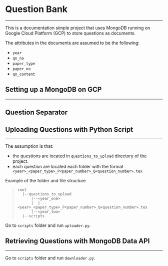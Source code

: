# Question Bank
---

This is a documentation simple project that uses MongoDB running on Google Cloud Platform (GCP) to store questions as documents.

The attributes in the documents are assumed to be the following:
- `year`
- `qn_no`
- `paper_type`
- `paper_no`
- `qn_content`

## Setting up a MongoDB on GCP
---

## Question Separator

## Uploading Questions with Python Script
---
The assumption is that:
- the questions are located in `questions_to_upload` directory of the project. 
- each question are located each folder with the format `-<year>_<paper_type>_P<paper_number>_Q<question_number>.tex` 

Example of the folder and file structure

>```
>root
>   |--questions_to_upload
>       |--<year_one>
>       |  |---<year>_<paper_type>_P<paper_number>_Q<question_number>.tex
>       |--<year_two>
>   |--scripts
>```

Go to `scripts` folder and run `uploader.py`. 

## Retrieving Questions with MongoDB Data API
---
Go to `scripts` folder and run `downloader.py`. 
